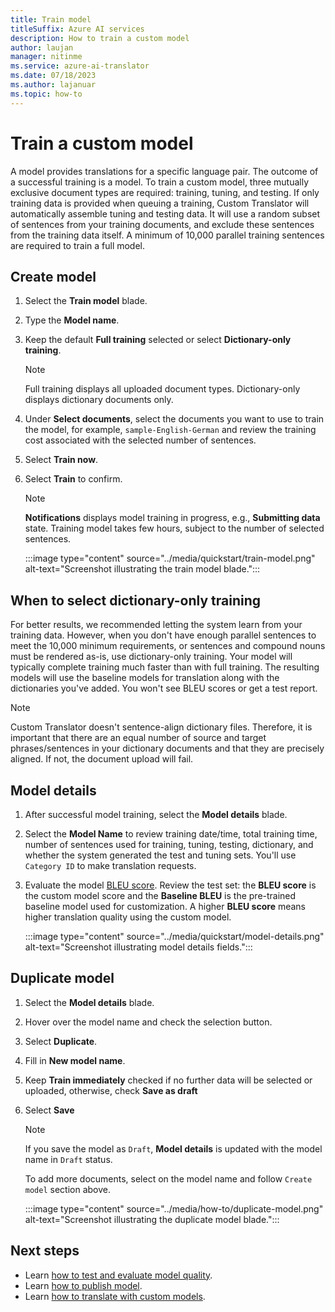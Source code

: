 ```yaml
---
title: Train model
titleSuffix: Azure AI services
description: How to train a custom model
author: laujan
manager: nitinme
ms.service: azure-ai-translator
ms.date: 07/18/2023
ms.author: lajanuar
ms.topic: how-to
---
```

# Train a custom model

A model provides translations for a specific language pair. The outcome of a successful training is a model. To train a custom model, three mutually exclusive document types are required: training, tuning, and testing. If only training data is provided when queuing a training, Custom Translator will automatically assemble tuning and testing data. It will use a random subset of sentences from your training documents, and exclude these sentences from the training data itself. A minimum of 10,000 parallel training sentences are required to train a full model.

## Create model

1. Select the **Train model** blade.

1. Type the **Model name**.

1. Keep the default **Full training** selected or select **Dictionary-only training**.

   >[!Note]
   >Full training displays all uploaded document types. Dictionary-only displays dictionary documents only.

1. Under **Select documents**, select the documents you want to use to train the model, for example, `sample-English-German` and review the training cost associated with the selected number of sentences.

1. Select **Train now**.

1. Select **Train** to confirm.

    >[!Note]
    >**Notifications** displays model training in progress, e.g., **Submitting data** state. Training model takes few hours, subject to the number of selected sentences.

   :::image type="content" source="../media/quickstart/train-model.png" alt-text="Screenshot illustrating the train model blade.":::

## When to select dictionary-only training

For better results, we recommended letting the system learn from your training data. However, when you don't have enough parallel sentences to meet the 10,000 minimum requirements, or sentences and compound nouns must be rendered as-is, use dictionary-only training. Your model will typically complete training much faster than with full training. The resulting models will use the baseline models for translation along with the dictionaries you've added. You won't see BLEU scores or get a test report.

> [!Note] 
>Custom Translator doesn't sentence-align dictionary files. Therefore, it is important that there are an equal number of source and target phrases/sentences in your dictionary documents and that they are precisely aligned. If not, the document upload will fail.

## Model details

1. After successful model training, select the **Model details** blade.

1. Select the **Model Name** to review training date/time, total training time, number of sentences used for training, tuning, testing, dictionary, and whether the system generated the test and tuning sets. You'll use `Category ID` to make translation requests.

1. Evaluate the model [BLEU score](../beginners-guide.md#what-is-a-bleu-score). Review the test set: the **BLEU score** is the custom model score and the **Baseline BLEU** is the pre-trained baseline model used for customization. A higher **BLEU score** means higher translation quality using the custom model.

   :::image type="content" source="../media/quickstart/model-details.png" alt-text="Screenshot illustrating model details fields.":::

## Duplicate model

1. Select the **Model details** blade.

1. Hover over the model name and check the selection button.

1. Select **Duplicate**.

1. Fill in **New model name**.

1. Keep **Train immediately** checked if no further data will be selected or uploaded, otherwise, check **Save as draft**

1. Select **Save**

   > [!Note]
   >
   > If you save the model as `Draft`, **Model details** is updated with the model name in `Draft` status.
   >
   > To add more documents, select on the model name and follow `Create model` section above.

   :::image type="content" source="../media/how-to/duplicate-model.png" alt-text="Screenshot illustrating the duplicate model blade.":::

## Next steps

- Learn [how to test and evaluate model quality](test-your-model.md).
- Learn [how to publish model](publish-model.md).
- Learn [how to translate with custom models](translate-with-custom-model.md).
